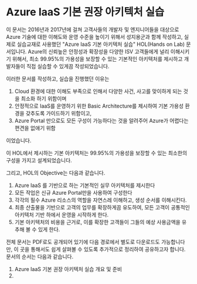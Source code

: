 # Azure IaaS 기본 권장 아키텍처 실습

이 문서는 2016년과 2017년에 걸쳐 고객사들의 개발자 및 엔지니어들을 대상으로 Azure 기술에 대한 이해도와 운영 수준을 높이기 위해서
성지용군과 함께 작성하고, 실제로 실습교재로 사용했던 "Azure IaaS 기본 아키텍처 실습" HOL(Hands on Lab) 문서입니다.
Azure의 신뢰높은 안정성과 확장성을 다양한 ISV 고객들에게 널리 이해시키기 위해서, 최소 99.95%의 가용성을 보장할 수 있는 기본적인 아키텍처를 제시하고 개발자들이 직접 실습할 수 있게끔 작성되었습니다.

이러한 문서를 작성하고, 실습을 진행했던 이유는 

1. Cloud 환경에 대한 이해도 부족으로 인해서 다양한 사건, 사고를 맞이하게 되는 것을 최소화 하기 위함이며
2. 안정적으로 IaaS를 운영하기 위한 Basic Architecture를 제시하여 기본 가용성 환경을 갖추도록 가이드하기 위함이고,
3. Azure Portal 만으로도 모든 구성이 가능하다는 것을 알려주어 Azure가 어렵다는 편견을 없애기 위함

이었습니다.

이 HOL에서 제시하는 기본 아키텍처는 99.95%의 가용성을 보장할 수 있는 최소한의 구성을 가지고 설계되었습니다. 

그리고, HOL의 Objective는 다음과 같습니다.

1. Azure IaaS 를 기반으로 하는 기본적인 실무 아키텍처를 제시한다
2. 모든 작업은 신규 Azure Portal만을 사용하여 구성한다
3. 각각의 필수 Azure 리소스의 역할을 자연스레 이해하고, 생성 순서를 이해시킨다.
4. 최종 산출물을 기반으로 고객의 업무를 확장하게끔 유도하여, 모든 고객이 공통적인 아키텍처 기반 하에서 운영을 시작하게 한다.
5. 기본 아키텍처의 비용을 근거로, 이를 확장한 고객들이 그들의 예상 사용금액을 유추해 볼 수 있게 한다.

전체 문서는 PDF로도 공개되어 있기에 다음 경로에서 별도로 다운로드도 가능합니다만, 이 곳을 통해서도 쉽게 살펴볼 수 있도록 추가적으로 정리하여 공유하고자 합니다.
문서의 순서는 다음과 같습니다.

1.  Azure IaaS 기본 권장 아키텍처 실습 개요 및 준비
2. 
